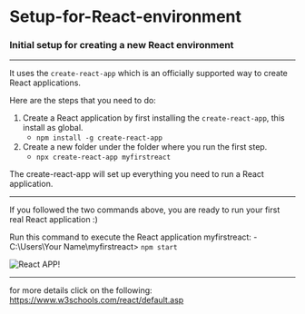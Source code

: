 # Setup-for-React-environment
### Initial setup for creating a new React environment
***
It uses the `create-react-app` which is an officially supported way to create React applications.

Here are the steps that you need to do:
1. Create a React application by first installing the `create-react-app`, this install as global.
    - `npm install -g create-react-app`
2. Create a new folder under the folder where you run the first step.
    - `npx create-react-app myfirstreact`

The create-react-app will set up everything you need to run a React application.

***
If you followed the two commands above, you are ready to run your first real React application :)

Run this command to execute the React application myfirstreact:
    - C:\Users\Your Name\myfirstreact> `npm start`


![React APP!](https://www.w3schools.com/react/screenshot_myfirstreact.png "Newly created React App Window")
***
for more details click on the following:
<https://www.w3schools.com/react/default.asp>